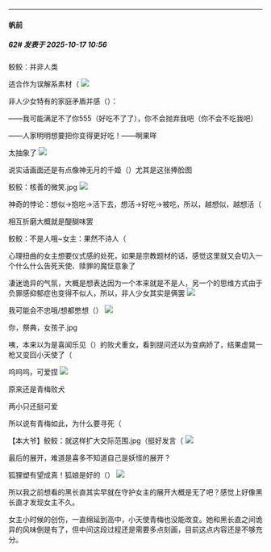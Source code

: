 ﻿
*****

####  帆前  
##### 62#       发表于 2025-10-17 10:56

鲛鲛：并非人类

适合作为误解系素材（
<img src="https://p.sda1.dev/28/a8ffb7b2fbeb3ebd46efb381529f166f/1000022842.jpg" referrerpolicy="no-referrer">

非人少女特有的家庭矛盾并感（）：

——我可能满足不了你555（好吃不了了），你不会抛弃我吧（你不会不吃我吧）

——人家明明想要把你变得更好吃！——啊果咩

太抽象了
<img src="https://p.sda1.dev/28/125ded8c4cfd6ebedbcf413f096eec7c/1000022859.jpg" referrerpolicy="no-referrer">

说实话画面还是有点像神无月的千姬（）尤其是这张捧脸图

鲛鲛：核善的微笑.jpg
<img src="https://p.sda1.dev/28/180967fcd0262f98ef36fa24786aa024/1000022846.jpg" referrerpolicy="no-referrer">

神奇的悖论：想似→抱吃→活下去，想活→好吃→被吃，所以，越想似，越想活（

相互折磨大概就是醍醐味罢

鲛鲛：不是人哦~女主：果然不诗人（

心理扭曲的女主想要仪式感的处死，如果是宗教题材的话，感觉这里就又会切入一个什么什么告死天使、赎罪的魔怔意象了

凄迷诡异的气氛，大概是想表达因为一个本来就是不是人，另一个的思维方式由于负罪感抑郁症也变得不似人，所以，非人少女其实是俩罢
<img src="https://p.sda1.dev/28/333aff77a208bc9cdfc8a9945b5c1612/1000022860.jpg" referrerpolicy="no-referrer">

我可能会不忠哦/想都憋想（）
<img src="https://p.sda1.dev/28/73b9676926cd5ba7e9047418a76db4cf/1000022851.jpg" referrerpolicy="no-referrer">

你，祭典，女孩子.jpg

咦，本来以为是喜闻乐见（）的败犬重女，看到提问还以为变病娇了，结果虚晃一枪又变回小天使了（

呜呜呜，可爱捏
<img src="https://p.sda1.dev/28/1ae994fe9f580424b61acb0af8f7d826/1000022861.jpg" referrerpolicy="no-referrer">

原来还是青梅败犬

两小只还挺可爱

所以说有青梅如此，为什么要寻死（

【本大爷】鲛鲛：就这样扩大交际范围.jpg（挺好发言（
<img src="https://p.sda1.dev/28/db978efa611b4b877927fa39e6c7d319/1000022863.jpg" referrerpolicy="no-referrer">

最后的展开，难道是喜多不知道自己是妖怪的展开？

狐狸塑有望成真！狐娘是好的（）
<img src="https://p.sda1.dev/28/bd18041e5e767186b5253677e5d9020f/1000022856.jpg" referrerpolicy="no-referrer">

所以我之前想看的黑长直其实早就在守护女主的展开大概是无了吧？感觉上好像黑长直才发现女主不久。

女主小时候的创伤，一直绵延到高中，小天使青梅也没能改变。她和黑长直之间诡异的风味倒是有了，但中间这段过程还是需要多点刻画，目前这点内容还是不够充分。

